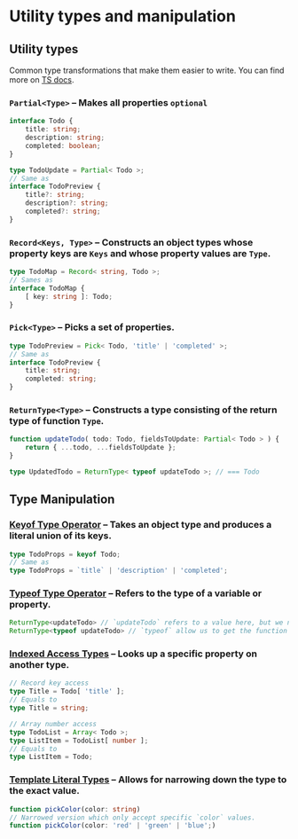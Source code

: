 # Utility types and manipulation

## Utility types

Common type transformations that make them easier to write. You can find more on [TS docs](https://www.typescriptlang.org/docs/handbook/utility-types.html).

### `Partial<Type>` – Makes all properties `optional`

```ts
interface Todo {
	title: string;
	description: string;
	completed: boolean;
}

type TodoUpdate = Partial< Todo >;
// Same as
interface TodoPreview {
	title?: string;
	description?: string;
	completed?: string;
}
```

### `Record<Keys, Type>` – Constructs an object types whose property keys are `Keys` and whose property values are `Type`.

```ts
type TodoMap = Record< string, Todo >;
// Sames as
interface TodoMap {
	[ key: string ]: Todo;
}
```

### `Pick<Type>` – Picks a set of properties.

```ts
type TodoPreview = Pick< Todo, 'title' | 'completed' >;
// Same as
interface TodoPreview {
	title: string;
	completed: string;
}
```

### `ReturnType<Type>` – Constructs a type consisting of the return type of function `Type`.

```ts
function updateTodo( todo: Todo, fieldsToUpdate: Partial< Todo > ) {
	return { ...todo, ...fieldsToUpdate };
}

type UpdatedTodo = ReturnType< typeof updateTodo >; // === Todo
```

## Type Manipulation

### [Keyof Type Operator](https://www.typescriptlang.org/docs/handbook/2/keyof-types.html) – Takes an object type and produces a literal union of its keys.

```ts
type TodoProps = keyof Todo;
// Same as
type TodoProps = `title` | 'description' | 'completed';
```

### [Typeof Type Operator](https://www.typescriptlang.org/docs/handbook/2/typeof-types.html) – Refers to the type of a variable or property.

```ts
ReturnType<updateTodo> // `updateTodo` refers to a value here, but we need to use its type instead.
ReturnType<typeof updateTodo> // `typeof` allow us to get the function type.
```

### [Indexed Access Types](https://www.typescriptlang.org/docs/handbook/2/indexed-access-types.html) – Looks up a specific property on another type.

```ts
// Record key access
type Title = Todo[ 'title' ];
// Equals to
type Title = string;

// Array number access
type TodoList = Array< Todo >;
type ListItem = TodoList[ number ];
// Equals to
type ListItem = Todo;
```

### [Template Literal Types](https://www.typescriptlang.org/docs/handbook/2/template-literal-types.html) – Allows for narrowing down the type to the exact value.

```ts
function pickColor(color: string)
// Narrowed version which only accept specific `color` values.
function pickColor(color: 'red' | 'green' | 'blue';)
```
